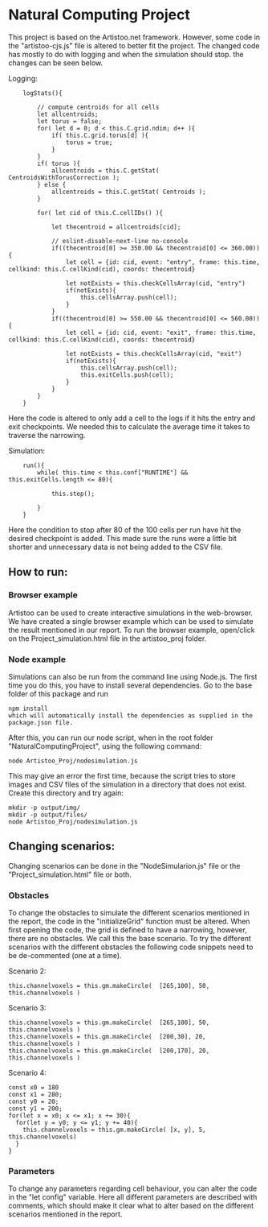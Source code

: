 # Natural Computing Project
This project is based on the Artistoo.net framework. However, some code in the "artistoo-cjs.js" file is altered to better fit the project. The changed code has mostly to do with logging and when the simulation should stop. the changes can be seen below.

Logging:
```
	logStats(){
		
		// compute centroids for all cells
		let allcentroids; 
		let torus = false;
		for( let d = 0; d < this.C.grid.ndim; d++ ){
			if( this.C.grid.torus[d] ){
				torus = true;
			}
		}
		if( torus ){
			allcentroids = this.C.getStat( CentroidsWithTorusCorrection );
		} else {
			allcentroids = this.C.getStat( Centroids );
		} 
		
		for( let cid of this.C.cellIDs() ){
		
			let thecentroid = allcentroids[cid];
			
			// eslint-disable-next-line no-console
			if((thecentroid[0] >= 350.00 && thecentroid[0] <= 360.00)){
				let cell = {id: cid, event: "entry", frame: this.time, cellkind: this.C.cellKind(cid), coords: thecentroid}

				let notExists = this.checkCellsArray(cid, "entry")
				if(notExists){
					this.cellsArray.push(cell);
				}
			}
			if((thecentroid[0] >= 550.00 && thecentroid[0] <= 560.00)){
				let cell = {id: cid, event: "exit", frame: this.time, cellkind: this.C.cellKind(cid), coords: thecentroid}
				
				let notExists = this.checkCellsArray(cid, "exit")
				if(notExists){
					this.cellsArray.push(cell);
					this.exitCells.push(cell);
				}
			}
		}
	}
```
Here the code is altered to only add a cell to the logs if it hits the entry and exit checkpoints. We needed this to calculate the average time it takes to traverse the narrowing.

Simulation:
```
	run(){
		while( this.time < this.conf["RUNTIME"] && this.exitCells.length <= 80){
		
			this.step();
			
		}
	}
```
Here the condition to stop after 80 of the 100 cells per run have hit the desired checkpoint is added. This made sure the runs were a little bit shorter and unnecessary data is not being added to the CSV file.

## How to run:
### Browser example
Artistoo can be used to create interactive simulations in the web-browser. We have created a single browser example which can be used to simulate the result mentioned in our report. To run the browser example, open/click on the Project_simulation.html file in the artistoo_proj folder.

### Node example
Simulations can also be run from the command line using Node.js. The first time you do this, you have to install several dependencies. Go to the base folder of this package and run
```
npm install
which will automatically install the dependencies as supplied in the package.json file.
```
After this, you can run our node script, when in the root folder "NaturalComputingProject", using the following command:
```
node Artistoo_Proj/nodesimulation.js
```
This may give an error the first time, because the script tries to store images and CSV files of the simulation in a directory that does not exist. Create this directory and try again:
```
mkdir -p output/img/
mkdir -p output/files/
node Artistoo_Proj/nodesimulation.js
```

## Changing scenarios:
Changing scenarios can be done in the "NodeSimularion.js" file or the "Project_simulation.html" file or both.
### Obstacles
To change the obstacles to simulate the different scenarios mentioned in the report, the code in the "initializeGrid" function must be altered. 
When first opening the code, the grid is defined to have a narrowing, however, there are no obstacles. We call this the base scenario. To try the different scenarios with the different obstacles the following code snippets need to be de-commented (one at a time). 

Scenario 2:
```
this.channelvoxels = this.gm.makeCircle(  [265,100], 50, this.channelvoxels )
```
Scenario 3:
```
this.channelvoxels = this.gm.makeCircle(  [265,100], 50, this.channelvoxels )
this.channelvoxels = this.gm.makeCircle(  [200,30], 20, this.channelvoxels )
this.channelvoxels = this.gm.makeCircle(  [200,170], 20, this.channelvoxels )
```
Scenario 4:
```
const x0 = 180
const x1 = 280;
const y0 = 20;
const y1 = 200;
for(let x = x0; x <= x1; x += 30){
  for(let y = y0; y <= y1; y += 40){
    this.channelvoxels = this.gm.makeCircle( [x, y], 5, this.channelvoxels)
  }
}
```
### Parameters
To change any parameters regarding cell behaviour, you can alter the code in the "let config" variable. Here all different parameters are described with comments, which should make it clear what to alter based on the different scenarios mentioned in the report.
